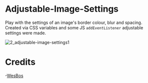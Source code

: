 # Adjustable-Image-Settings

Play with the settings of an image's border colour, blur and spacing. Created via CSS variables and some JS `addEventListener` adjustable settings were made.

![2_adjustable-image-settings1](https://user-images.githubusercontent.com/24542308/54879900-d5c28e80-4e92-11e9-9c17-1c205f908cfd.png)

# Credits

-[WesBos](https://github.com/wesbos/JavaScript30/blob/master/03%20-%20CSS%20Variables/index-FINISHED.html)
